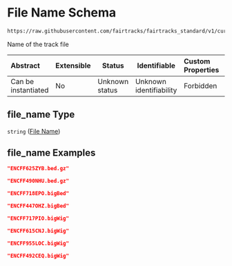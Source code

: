 # File Name Schema

```txt
https://raw.githubusercontent.com/fairtracks/fairtracks_standard/v1/current/json/schema/fairtracks_track.schema.json#/properties/file_name
```

Name of the track file


| Abstract            | Extensible | Status         | Identifiable            | Custom Properties | Additional Properties | Access Restrictions | Defined In                                                                                           |
| :------------------ | ---------- | -------------- | ----------------------- | :---------------- | --------------------- | ------------------- | ---------------------------------------------------------------------------------------------------- |
| Can be instantiated | No         | Unknown status | Unknown identifiability | Forbidden         | Allowed               | none                | [fairtracks_track.schema.json\*](../json/schema/fairtracks_track.schema.json "open original schema") |

## file_name Type

`string` ([File Name](fairtracks_track-properties-file-name.md))

## file_name Examples

```json
"ENCFF625ZYB.bed.gz"
```

```json
"ENCFF490NHU.bed.gz"
```

```json
"ENCFF718EPO.bigBed"
```

```json
"ENCFF447OHZ.bigBed"
```

```json
"ENCFF717PIO.bigWig"
```

```json
"ENCFF615CNJ.bigWig"
```

```json
"ENCFF955LOC.bigWig"
```

```json
"ENCFF492CEQ.bigWig"
```
